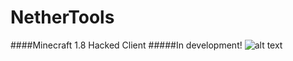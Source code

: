 # NetherTools
####Minecraft 1.8 Hacked Client
#####In development!
![alt text](https://raw.githubusercontent.com/CloudChan/NetherTools/master/src/assets/inline.png "Preview")
